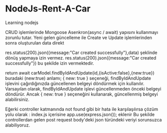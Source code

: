 # NodeJs-Rent-A-Car
Learning nodejs

CRUD işlemlerinde Mongoose Asenkron(async / await) yapısını kullanmayı zorunlu tutar.
Yeni gelen güncelleme ile Create ve Update işlemlerinden sonra oluşturulan data direkt 

res.status(200).json({message:"Car created successfully"},data) şeklinde dönüş yapmaya izin vermez.
res.status(200).json({message:"Car created successfully"}) bu şekilde izin vermektedir.


return await carModel.findByIdAndUpdate(id,{isActive:false},{new:true}) buradaki (new:true) anlamı;
{ new: true } seçeneği, findByIdAndUpdate işlevini çağırdığınızda güncellenen belgeyi döndürmek için kullanılır.
Varsayılan olarak, findByIdAndUpdate işlevi güncellenmeden önceki belgeyi döndürür. Ancak { new: true } seçeneğini kullanarak, güncellenmiş belgeyi alabilirsiniz.

Eğerki controller katmanında <field> not found gibi bir hata ile karşılaşılırsa çözüm yolu olarak : index.js içerisine app.use(express.json()); eklenir
Bu şekilde controllerdan gelen post request body'deki json türündeki veriyi sorunsuzca alabiliyoruz.

